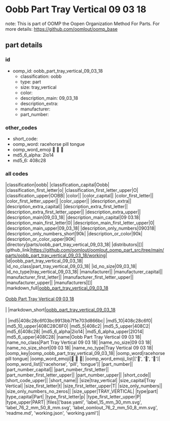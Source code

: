 # Oobb Part Tray Vertical 09 03 18  

note: This is part of OOMP the Oopen Organization Method For Parts. For more details: https://github.com/oomlout/oomp_base

##  part details





### id
* oomp_id: oobb_part_tray_vertical_09_03_18
  * classification: oobb
  * type: part
  * size: tray_vertical
  * color: 
  * description_main: 09_03_18
  * description_extra: 
  * manufacturer: 
  * part_number: 

### other_codes
* short_code: 
* oomp_word: racehorse pill tongue
* oomp_word_emoji :racehorse: :pill: :tongue:
* md5_6_alpha: 2io14
* md5_6: 408c28

### all codes 
|classification|oobb|
|classification_capital|Oobb|
|classification_first_letter|o|
|classification_first_letter_upper|O|
|classification_upper|OOBB|
|color||
|color_capital||
|color_first_letter||
|color_first_letter_upper||
|color_upper||
|description_extra||
|description_extra_capital||
|description_extra_first_letter||
|description_extra_first_letter_upper||
|description_extra_upper||
|description_main|09_03_18|
|description_main_capital|09 03.18|
|description_main_first_letter|0|
|description_main_first_letter_upper|0|
|description_main_upper|09_03_18|
|description_only_numbers|090318|
|description_only_numbers_short|90k|
|description_or_color|90k|
|description_or_color_upper|90K|
|directory|parts/oobb_part_tray_vertical_09_03_18|
|distributors|[]|
|github_link|https://github.com/oomlout/oomlout_oomp_part_src/tree/main/parts/oobb_part_tray_vertical_09_03_18/working|
|id|oobb_part_tray_vertical_09_03_18|
|id_no_class|part_tray_vertical_09_03_18|
|id_no_size|09_03_18|
|id_no_type|tray_vertical_09_03_18|
|manufacturer||
|manufacturer_capital||
|manufacturer_first_letter||
|manufacturer_first_letter_upper||
|manufacturer_upper||
|manufacturers|[]|
|markdown_full|[oobb_part_tray_vertical_09_03_18](https://github.com/oomlout/oomlout_oomp_part_src/tree/main/parts/oobb_part_tray_vertical_09_03_18/working)<br>[](https://github.com/oomlout/oomlout_oomp_part_src/tree/main/parts/oobb_part_tray_vertical_09_03_18/working)<br>[Oobb Part Tray Vertical 09 03 18](https://github.com/oomlout/oomlout_oomp_part_src/tree/main/parts/oobb_part_tray_vertical_09_03_18/working)<br><br>|
|markdown_short|[oobb_part_tray_vertical_09_03_18](https://github.com/oomlout/oomlout_oomp_part_src/tree/main/parts/oobb_part_tray_vertical_09_03_18/working)<br><br>|
|md5|408c28c6f03bc9913bb7f1e703d866bc|
|md5_10|408c28c6f0|
|md5_10_upper|408C28C6F0|
|md5_5|408c2|
|md5_5_upper|408C2|
|md5_6|408c28|
|md5_6_alpha|2io14|
|md5_6_alpha_upper|2IO14|
|md5_6_upper|408C28|
|name|Oobb Part Tray Vertical 09 03 18|
|name_no_class|Part Tray Vertical 09 03 18|
|name_no_size|09 03 18|
|name_no_size_short|09 03 18|
|name_no_type|Tray Vertical 09 03 18|
|oomp_key|oomp_oobb_part_tray_vertical_09_03_18|
|oomp_word|racehorse pill tongue|
|oomp_word_emoji|:racehorse: :pill: :tongue:|
|oomp_word_emoji_list|[':racehorse:', ':pill:', ':tongue:']|
|oomp_word_list|['racehorse', 'pill', 'tongue']|
|part_number||
|part_number_capital||
|part_number_first_letter||
|part_number_first_letter_upper||
|part_number_upper||
|short_code||
|short_code_upper||
|short_name||
|size|tray_vertical|
|size_capital|Tray Vertical|
|size_first_letter|t|
|size_first_letter_upper|T|
|size_only_numbers||
|size_only_numbers_no_zeros||
|size_upper|TRAY_VERTICAL|
|type|part|
|type_capital|Part|
|type_first_letter|p|
|type_first_letter_upper|P|
|type_upper|PART|
|files|['base.yaml', 'label_15_mm_30_mm.svg', 'label_76_2_mm_50_8_mm.svg', 'label_oomlout_76_2_mm_50_8_mm.svg', 'readme.md', 'working.json', 'working.yaml']|
